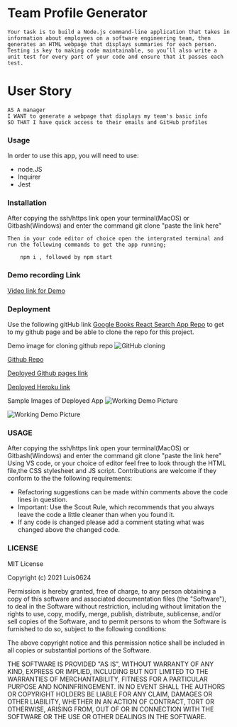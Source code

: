 # Team Profile Generator

    Your task is to build a Node.js command-line application that takes in information about employees on a software engineering team, then generates an HTML webpage that displays summaries for each person. Testing is key to making code maintainable, so you’ll also write a unit test for every part of your code and ensure that it passes each test.

# User Story

    AS A manager
    I WANT to generate a webpage that displays my team's basic info
    SO THAT I have quick access to their emails and GitHub profiles

### Usage
  
  In order to use this app, you will need to use:

  * node.JS
  * Inquirer
  * Jest


### Installation
After copying the ssh/https link open your terminal(MacOS) or Gitbash(Windows) and enter the command git clone "paste the link here"

    Then in your code editor of choice open the intergrated terminal and run the following commands to get the app running;

        npm i , followed by npm start

  
### Demo recording Link
[Video link for Demo](https://drive.google.com/file/d/12u4J2VXYnOsyJpXvyrv2zH28_YZdNiOp/view?usp=sharing)

### Deployment

Use the following gitHub link [Google Books React Search App Repo](https://github.com/Luis0624/google-books-react-search-app.git) to get to my github page and be able to clone the repo for this project.

Demo image for cloning github repo
![GitHub cloning ](client/public/ReactAppCloningDemo.jpg)

[Github Repo](https://github.com/Luis0624/google-books-react-search-app.git)

[Deployed Github pages link](https://luis0624.github.io/google-books-react-search-app/)

[Deployed Heroku link]()

Sample Images of Deployed App
![Working Demo Picture ](client/public/workingApp.png)


![Working Demo Picture ](client/public/bookResults.png)

### USAGE
After copying the ssh/https link open your terminal(MacOS) or Gitbash(Windows) and enter the command git clone "paste the link here"
Using VS code, or your choice of editor feel free to look through the HTML file,the CSS stylesheet and JS script. Contributions are welcome if they conform to the the following requirements:

* Refactoring suggestions can be made within comments above the code lines in question.
* Important: Use the Scout Rule, which recommends that you always leave the code a little cleaner than when you found it.
* If any code is changed please add a comment stating what was changed above the changed code.


### LICENSE
 MIT License

Copyright (c) 2021 Luis0624

Permission is hereby granted, free of charge, to any person obtaining a copy
of this software and associated documentation files (the "Software"), to deal
in the Software without restriction, including without limitation the rights
to use, copy, modify, merge, publish, distribute, sublicense, and/or sell
copies of the Software, and to permit persons to whom the Software is
furnished to do so, subject to the following conditions:

The above copyright notice and this permission notice shall be included in all
copies or substantial portions of the Software.

THE SOFTWARE IS PROVIDED "AS IS", WITHOUT WARRANTY OF ANY KIND, EXPRESS OR
IMPLIED, INCLUDING BUT NOT LIMITED TO THE WARRANTIES OF MERCHANTABILITY,
FITNESS FOR A PARTICULAR PURPOSE AND NONINFRINGEMENT. IN NO EVENT SHALL THE
AUTHORS OR COPYRIGHT HOLDERS BE LIABLE FOR ANY CLAIM, DAMAGES OR OTHER
LIABILITY, WHETHER IN AN ACTION OF CONTRACT, TORT OR OTHERWISE, ARISING FROM,
OUT OF OR IN CONNECTION WITH THE SOFTWARE OR THE USE OR OTHER DEALINGS IN THE
SOFTWARE.

